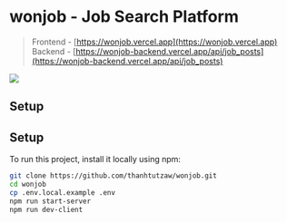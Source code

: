 # wonjob - Job Search Platform
> Frontend - [https://wonjob.vercel.app](https://wonjob.vercel.app)
<br> Backend - [https://wonjob-backend.vercel.app/api/job_posts](https://wonjob-backend.vercel.app/api/job_posts)

<p text-align="center"><img src="https://skillicons.dev/icons?i=vue,mongo,nodejs,express" /></p>
    

## Setup

## Setup

To run this project, install it locally using npm:

```bash
git clone https://github.com/thanhtutzaw/wonjob.git
cd wonjob
cp .env.local.example .env
npm run start-server
npm run dev-client
```
